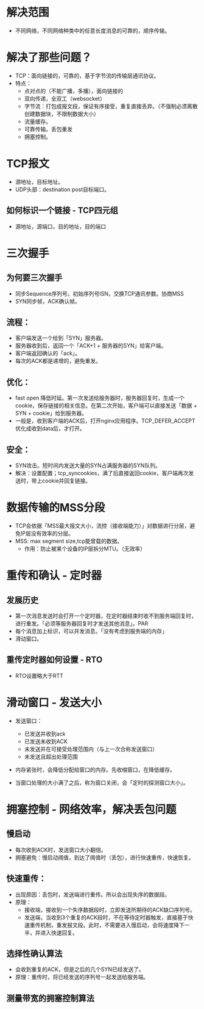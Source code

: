 # 解决范围
- 不同网络，不同网络种类中的任意长度消息的可靠的，顺序传输。

# 解决了那些问题？
- TCP：面向链接的，可靠的，基于字节流的传输层通讯协议。
- 特点：
  - 点对点的（不能广播，多播），面向链接的
  - 双向传递，全双工（websocket）
  - 字节流：打包成报文段，保证有序接受，重复直接丢弃。（不强制必须离散创建数据块，不限制数据大小）
  - 流量缓存。
  - 可靠传输。丢包重发
  - 拥塞控制。

# TCP报文
- 源地址，目标地址。
- UDP头部：destination post目标端口。

## 如何标识一个链接 - TCP四元组
- 源地址，源端口，目的地址，目的端口

# 三次握手

## 为何要三次握手
- 同步Sequence序列号。初始序列号ISN，交换TCP通讯参数。协商MSS
- SYN同步帧，ACK确认帧。

## 流程：
  - 客户端发送一个给到「SYN」服务器。
  - 服务器收到后，返回一个「ACK+1 + 服务器的SYN」给客户端。
  - 客户端返回确认的「ack」。
- 每次的ACK都是递增的，避免重发。

## 优化：
- fast open 降低时延。第一次发送给服务器时，服务器回复时，生成一个cookie，保存链接的相关信息。在第二次开始，客户端可以直接发送「数据 + SYN + cookie」给到服务器。
- 一般是，收到客户端的ACK后，打开nginx应用程序。TCP_DEFER_ACCEPT优化成收到data后，才打开。

## 安全：
- SYN攻击。短时间内发送大量的SYN占满服务器的SYN队列。
- 解决：设置配置；tcp_syncookies，满了后直接返回cookie，客户端再次发送时，带上cookie并回复链接。

# 数据传输的MSS分段
- TCP会依据「MSS最大报文大小，流控（接收端能力）」对数据进行分层，避免IP层没有效率的分层。
- MSS: max segment size,tcp能曾载的数据。
  - 作用：防止被某个设备的IP层拆分MTU。（无效率）

# 重传和确认 - 定时器

## 发展历史
- 第一次消息发送时会打开一个定时器，在定时器结束时收不到服务端回复时，进行重发。「必须等服务器回复时才发送其他消息」。PAR
- 每个消息加上标识，可以并发消息。「没有考虑到服务端的内存」
- 滑动窗口。

## 重传定时器如何设置 - RTO
- RTO设置略大于RTT

# 滑动窗口 - 发送大小
- 发送窗口：
  - 已发送并收到ack
  - 已发送未收到ACK
  - 未发送并在可接受处理范围内（与上一次合称发送窗口）
  - 未发送且超出处理范围

- 内存紧张时，会降低分配给窗口的内存。先收缩窗口，在降低缓存。
- 当窗口处理的大小满了之后，称为窗口关闭，会「定时的探测窗口大小」。

# 拥塞控制 - 网络效率，解决丢包问题

## 慢启动
- 每次收到ACK时，发送窗口大小翻倍。
- 拥塞避免：慢启动阈值，到达了阈值时（丢包），进行快速重传，快速恢复。

## 快速重传：
- 出现原因：丢包时，发送端进行重传。所以会出现失序的数据段。
- 原理：
  - 接收端，接收到一个失序数据段时，立即发送所期待的ACK缺口序列号。
  - 发送端，当收到3个重复的ACK段时，不在等待定时器触发，直接基于快速重传机制，重发报文段。此时，不需要进入慢启动，会将速度降下一半，并进入快速回复。

## 选择性确认算法
- 会收到重复的ACK，但是之后的几个SYN已经发送了。
- 原理：重传时，将已经发送的序列号一起发送给服务端。

## 测量带宽的拥塞控制算法